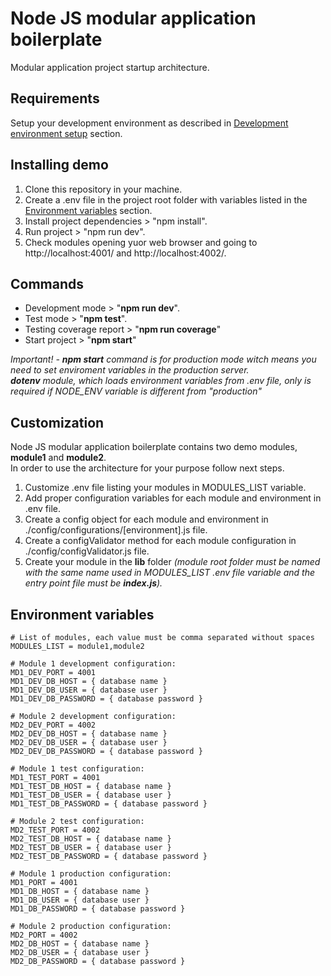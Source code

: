 # Node JS modular application boilerplate

Modular application project startup architecture.

## Requirements

Setup your development environment as described in [Development environment setup](SETUP.md) section.</a>

## Installing demo

1. Clone this repository in your machine.
2. Create a .env file in the project root folder with variables listed in the [Environment variables](#environment-variables) section.
3. Install project dependencies > "npm install".
4. Run project > "npm run dev".
5. Check modules opening yuor web browser and going to http://localhost:4001/ and http://localhost:4002/.

## Commands

- Development mode > "<strong>npm run dev</strong>".
- Test mode > "<strong>npm test</strong>".
- Testing coverage report > "<strong>npm run coverage</strong>"
- Start project > "<strong>npm start</strong>"

<i>Important! - <strong>npm start</strong> command is for production mode witch means you need to set enviroment variables in the production server.<br><strong>dotenv</strong> module, which loads environment variables from .env file, only is required if NODE_ENV variable is different from "production"</i>

## Customization

Node JS modular application boilerplate contains two demo modules, <strong>module1</strong> and <strong>module2</strong>.<br>
In order to use the architecture for your purpose follow next steps.

1. Customize .env file listing your modules in MODULES_LIST variable.
2. Add proper configuration variables for each module and environment in .env file.
3. Create a config object for each module and environment in ./config/configurations/[environment].js file.
4. Create a configValidator method for each module configuration in ./config/configValidator.js file.
5. Create your module in the <strong>lib</strong> folder <i>(module root folder must be named with the same name used in MODULES_LIST .env file variable and the entry point file must be <strong>index.js</strong>).</i>

## Environment variables

```
# List of modules, each value must be comma separated without spaces
MODULES_LIST = module1,module2

# Module 1 development configuration:
MD1_DEV_PORT = 4001
MD1_DEV_DB_HOST = { database name }
MD1_DEV_DB_USER = { database user }
MD1_DEV_DB_PASSWORD = { database password }

# Module 2 development configuration:
MD2_DEV_PORT = 4002
MD2_DEV_DB_HOST = { database name }
MD2_DEV_DB_USER = { database user }
MD2_DEV_DB_PASSWORD = { database password }

# Module 1 test configuration:
MD1_TEST_PORT = 4001
MD1_TEST_DB_HOST = { database name }
MD1_TEST_DB_USER = { database user }
MD1_TEST_DB_PASSWORD = { database password }

# Module 2 test configuration:
MD2_TEST_PORT = 4002
MD2_TEST_DB_HOST = { database name }
MD2_TEST_DB_USER = { database user }
MD2_TEST_DB_PASSWORD = { database password }

# Module 1 production configuration:
MD1_PORT = 4001
MD1_DB_HOST = { database name }
MD1_DB_USER = { database user }
MD1_DB_PASSWORD = { database password }

# Module 2 production configuration:
MD2_PORT = 4002
MD2_DB_HOST = { database name }
MD2_DB_USER = { database user }
MD2_DB_PASSWORD = { database password }
```
